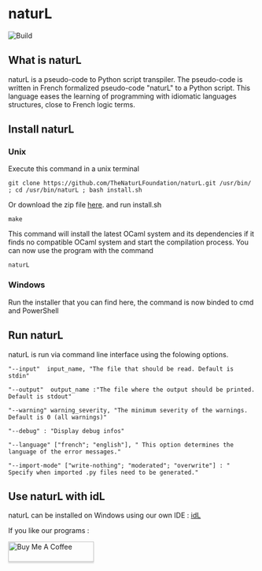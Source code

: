 
# naturL
![Build](https://github.com/TheNaturLFoundation/naturL/workflows/Build/badge.svg?branch=master&event=push)
## What is naturL

naturL is a pseudo-code to Python script transpiler. The pseudo-code is written in French formalized pseudo-code "naturL" to a Python script. This language eases the learning of programming with idiomatic languages structures, close to French logic terms.

## Install naturL

### Unix

Execute this command in a unix terminal 

```
git clone https://github.com/TheNaturLFoundation/naturL.git /usr/bin/ ; cd /usr/bin/naturL ; bash install.sh
```

Or download the zip file [here](https://github.com/TheNaturLFoundation/naturL/archive/master.zip).
and run install.sh
```
make
```
This command will install the latest OCaml system and its dependencies if it finds no compatible OCaml system and start the compilation process. 
You can now use the program with the command 
```
naturL
``` 
### Windows

Run the installer that you can find here, the command is now binded to cmd and PowerShell

## Run naturL

naturL is run via command line interface using the folowing options.
```
"--input"  input_name, "The file that should be read. Default is stdin"

"--output"  output_name :"The file where the output should be printed. Default is stdout"

"--warning" warning_severity, "The minimum severity of the warnings. Default is 0 (all warnings)"

"--debug" : "Display debug infos"

"--language" ["french"; "english"], " This option determines the language of the error messages."

"--import-mode" ["write-nothing"; "moderated"; "overwrite"] : " Specify when imported .py files need to be generated."
```
## Use naturL with idL
naturL can be installed on Windows using our own IDE : [idL](https://github.com/TheNaturLFoundation/idL)
 
If you like our programs :

<a href="https://www.buymeacoffee.com/naturL" target="_blank"><img src="https://www.buymeacoffee.com/assets/img/custom_images/orange_img.png" alt="Buy Me A Coffee" style="height: 41px !important;width: 174px !important;box-shadow: 0px 3px 2px 0px rgba(190, 190, 190, 0.5) !important;-webkit-box-shadow: 0px 3px 2px 0px rgba(190, 190, 190, 0.5) !important;" ></a>
